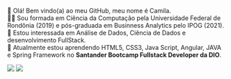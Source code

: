 👋 Olá! Bem vindo(a) ao meu GitHub, meu nome é Camila. <br>
👩‍🎓 Sou formada em Ciência da Computação pela Universidade Federal de Rondônia (2019) e pós-graduada em Businness Analytics pelo IPOG (2021). <br>
👀 Estou interessada em Análise de Dados, Ciência de Dados e desenvolvimento FullStack. <br> 
🌱 Atualmente estou aprendendo HTML5, CSS3, Java Script, Angular, JAVA e Spring Framework no **Santander Bootcamp Fullstack Developer da DIO**. <br>

<div>
<!---<a href="https://www.facebook.com/camilasantos.ro" target="_blank"><img src="https://img.shields.io/badge/-Facebook-%230047B3?style=for-the-badge&logo=facebook&logoColor=white" target="_blank"></a>
<a href="https://www.instagram.com/kmilasantos_" target="_blank"><img src="https://img.shields.io/badge/-Instagram-%23E4405F?style=for-the-badge&logo=instagram&logoColor=white" target="_blank"></a>--->
<a href="https://www.linkedin.com/in/kmilasantos" target="_blank"><img src="https://img.shields.io/badge/-LinkedIn-%230077B5?style=for-the-badge&logo=linkedin&logoColor=white" target="_blank"></a>   
<a href = "mailto:camilasilvasantos97@hotmail.com"><img src="https://img.shields.io/badge/Gmail-D14836?style=for-the-badge&logo=gmail&logoColor=white" target="_blank"></a>
</div>


<!---
kmilasantos/kmilasantos é um repositório ✨ especial ✨ porque seu `README.md` (este arquivo) aparece no seu perfil do GitHub.
Você pode clicar no link Visualizar para dar uma olhada nas suas alterações.
--->
